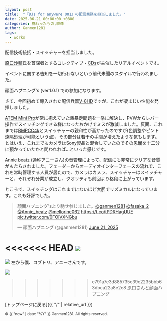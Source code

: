 ```yaml
---
layout: post
title:  "『DJs for anywere 001』の配信業務を担当しました。"
date: 2025-06-21 00:00:00 +0800
categories: 携わったもの,映像
author: Ganmen1281
tags:
  - works
---
```


配信技術統括・スイッチャーを担当しました。

[原口沙輔]氏を首謀者とするコレクティブ・[CDs]が主催したリアルイベントです。

イベントに関する告知を一切行わないという前代未聞のスタイルで行われました。

顔面ハプニング's (ver.1.0.1) での参加になります。

さて、今回初めて導入された配信兵器[V-8HD]ですが、これが凄まじい性能を発揮しました。

[ATEM Mini Pro]が常に抱えていた熱暴走問題を一挙に解決し、PVWからレバー操作でスイッチングできる様になったおかげでミスが激減しました。反面、これまでは[BMPCC4k]とスイッチャーの親和性が高かったのですが(色調整やピント遠隔処理が可能という点)、その部分は若干の手間が増えたような気もします。とはいえ、これまでもカメラはSony製品と混合していたのでその恩寵を十二分に預かっていたかと問われれば...といった感じです。

[Annie beatz] (通称アニーさん)の音管理によって、配信にも非常にクリアな音質がもたらされました。フェーダーからオーディオインターフェースの流れで、これを常時管理する人員が居たので、カメラはカメラ、スイッチャーはスイッチャーと、それぞれ分業が成立し、クオリティも前回より格段に上がっています。

ところで、スイッチングはこれまでにないほど大胆でリズミカルになっています。これも好評でした。

<blockquote class="twitter-tweet" data-media-max-width="560"><p lang="ja" dir="ltr">顔面ハプニング&#39;sより馳せ参じました。<a href="https://twitter.com/ganmen1281?ref_src=twsrc%5Etfw">@ganmen1281</a> <a href="https://twitter.com/fasaka_2?ref_src=twsrc%5Etfw">@fasaka_2</a> <a href="https://twitter.com/Annie_beatz?ref_src=twsrc%5Etfw">@Annie_beatz</a> <a href="https://twitter.com/mellorine062?ref_src=twsrc%5Etfw">@mellorine062</a> <a href="https://t.co/tPDRHagUUE">https://t.co/tPDRHagUUE</a> <a href="https://t.co/0FOlVXNGbu">pic.twitter.com/0FOlVXNGbu</a></p>&mdash; 顔面ハプニング (@ganmen1281) <a href="https://twitter.com/ganmen1281/status/1936465249986920683?ref_src=twsrc%5Etfw">June 21, 2025</a></blockquote> <script async src="https://platform.twitter.com/widgets.js" charset="utf-8"></script>

<<<<<<< HEAD
![]({{site.baseurl}}/assets/img/haraguchi.jpg)
=======
![]({{site.baseurl}}/assets/img/3人.jpg)
左から僕、コブトリ、アニーさんです。

![]({{site.baseurl}}/assets/img/haraguchi.jpg)

>>>>>>> e791a7e3d885735c39c2235bbb63dbca22a8e2e8
原口さんと顔面ハプニング

 [トップページに戻る]({{ "/" | relative_url }})

[ラジエーションカレッジ2023]: https://www.env.go.jp/chemi/rhm/portal/communicate/college/r5.html
[ぐぐるプロジェクト]:   https://www.env.go.jp/chemi/rhm/portal/communicate/
[jekyll-talk]: https://talk.jekyllrb.com/
[なきちゃん]: https://x.com/nakimichi_111
[Negitoro]: https://x.com/Negitor0_dj
[Molluscholar]: https://x.com/Molluscholar
[d.j.ァネイロ]: https://x.com/dj_xaneiro
[駄菓子O型]: https://x.com/OgataDagashi
[ど～ぱみん]: https://x.com/DTM_dopamine
[なみぐる]: https://x.com/namigroove
[原口沙輔]: https://x.com/sasuke_maschine
[フロクロ]: https://x.com/2r96
[おおつく]: https://x.com/Quartz_Tea
[MIDy]: https://x.com/midy9969nect
[四度寝]: https://x.com/suyapachix4
[TMPら]: https://x.com/7MPra
[melonade]: https://x.com/melodynade
[羽坂]: https://x.com/castro_2034
[CDs]: http://cds-inter.net/
[Annie beatz]: https://x.com/Annie_beatz
[コブトリ]: https://x.com/mellorine062

[BMPCC4K]:https://www.blackmagicdesign.com/jp/products/blackmagicpocketcinemacamera/techspecs/W-CIN-12

[Gopro Hero11]: https://gopro.com/ja/jp/shop/cameras/hero11-black/CHDHX-111-master.html?srsltid=AfmBOopWZ_rga1FrAcFnoEUS-k9RSzLXA4XO0q1BUu6YuOaVNGcU4aVH

[ZV-e10]: https://www.sony.jp/ichigan/products/ZV-E10/?srsltid=AfmBOoqQk4jE4BXYQD27RKQleQDc7RtuHGnxvSEA4v4-ytuVgt_duoLh

[ATEM Mini Pro]: https://www.blackmagicdesign.com/jp/products/atemmini/techspecs/W-APS-14

[V-8HD]: https://proav.roland.com/jp/products/v-8hd/

<p><small>&copy; {{ "now" | date: "%Y" }} Ganmen1281. All rights reserved.</small></p>